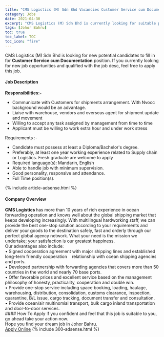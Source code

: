 ```yaml
---
title: "CMS Logistics (M) Sdn Bhd Vacancies Customer Service cum Documentation" 
category: Jobs 
date: 2021-04-30 
excerpt: "CMS Logistics (M) Sdn Bhd is currently looking for suitable person to fill in the Customer Service cum Documentation which based in Johor Bahru" 
tags: [Johor Bahru] 
toc: true 
toc_label: TOC 
toc_icon: "fire" 
--- 
```


<p>CMS Logistics (M) Sdn Bhd is looking for new potential candidates to fill in for <b>Customer Service cum Documentation</b> position. If you currently looking for new job opportunities and qualified with the job desc, feel free to apply this job.
</p><div><div><h4>Job Description</h4></div><div><div><span><div><p><strong>Responsibilities:-</strong></p><ul><li>Communicate with Customers for shipments arrangement. With Nvocc background would be an advantage.</li><li>Liaise with warehouse, vendors and overseas agent for shipment update and movement</li><li>Willing to accept any task assigned by management from time to time</li><li>Applicant must be willing to work extra hour and under work stress</li></ul><p>Requirements :-</p><ul><li>Candidate must possess at least a Diploma/Bachelor's degree.</li><li>Preferably, at least one year working experience related to Supply chain or Logistics. Fresh graduate are welcome to apply</li><li>Required language(s): Mandarin, English</li><li>Able to handle job with minimum supervision.</li><li>Good personality, responsive and attendance.</li><li>Full Time position(s).</li></ul></div></span></div></div></div> 
{% include article-adsense.html %} 
<div><div><h4>Company Overview</h4></div><div><div><span><div><div><strong>CMS Logistics </strong>has more than 10 years of rich experience in ocean forwarding operation and knows well about the global shipping market that keeps developing increasingly. With multilingual hardworking staff, we can provide the best one-stop solution according to your requirements and deliver your goods to the destination safely, fast and orderly through our perfect global agency network. What your need is the mission we undertake; your satisfaction is our greatest happiness.</div>
<div>Our advantages also include:</div>
<div>&#8226; Signed cooperation agreement with major shipping lines and established long-term friendly cooperation &#160; &#160;relationship with ocean shipping agencies and ports.</div>
<div>&#8226; Developed partnership with forwarding agencies that covers more than 50 countries in the world and nearly 70 base ports.</div>
<div>&#8226; Offer favorable prices and excellent service based on the management philosophy of honesty, practicality, cooperation and double win.</div>
<div>&#8226; Provide one-stop service including space booking, loading, haulage, warehousing, distribution, consolidation, customs clearance, inspection, quarantine, B/L issue, cargo tracking, document transfer and consultation.</div>
<div>&#8226; Provide ocean/air multinomial transport, bulk cargo inland transportation and door-to-door services.</div></div></span></div></div></div> 
#### How To Apply 
If you confident and feel that this job is suitable to you, go ahead take your action now. <br/> 
Hope you find your dream job in Johor Bahru. <br/> 
<a href="https://www.jobstreet.com.my/en/job/customer-service-cum-documentation-4553164?jobId=jobstreet-my-job-4553164&" class="btn btn--info" target="_blank" rel="nofollow noopenner">Apply Online</a> 
{% include 300-adsense.html %} 